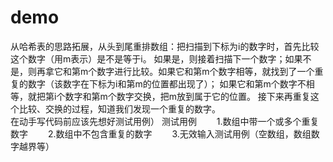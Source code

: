 # demo
从哈希表的思路拓展，从头到尾重排数组：把扫描到下标为i的数字时，首先比较这个数字（用m表示）是不是等于i。
                   如果是，则接着扫描下一个数字；如果不是，则再拿它和第m个数字进行比较。如果它和第m个数字相等，就找到了一个重复的数字（该数字在下标为i和第m的位置都出现了）；
                   如果它和第m个数字不相等，就把第i个数字和第m个数字交换，把m放到属于它的位置。
                   接下来再重复这个比较、交换的过程，知道我们发现一个重复的数字。                  
 在动手写代码前应该先想好测试用例）
 测试用例
　　1.数组中带一个或多个重复数字
　　2.数组中不包含重复的数字
　　3.无效输入测试用例（空数组，数组数字越界等）
